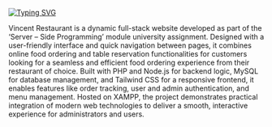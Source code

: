 [![Typing SVG](https://readme-typing-svg.demolab.com/?lines=First+line+of+text;Second+line+of+text)](https://git.io/typing-svg)

Vincent Restaurant is a dynamic full-stack website developed as part of the ‘Server – Side Programming’ module university assignment. Designed with a user-friendly interface and quick navigation between pages, it combines online food ordering and table reservation functionalities for customers looking for a seamless and efficient food ordering experience from their restaurant of choice. Built with PHP and Node.js for backend logic, MySQL for database management, and Tailwind CSS for a responsive frontend, it enables features like order tracking, user and admin authentication, and menu management. Hosted on XAMPP, the project demonstrates practical integration of modern web technologies to deliver a smooth, interactive experience for administrators and users.
